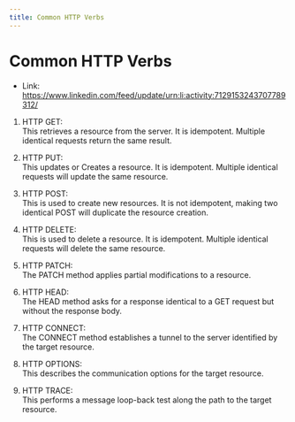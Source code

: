 ```yaml
---
title: Common HTTP Verbs
---
```


# Common HTTP Verbs

* Link: https://www.linkedin.com/feed/update/urn:li:activity:7129153243707789312/

1. HTTP GET: <br/>
This retrieves a resource from the server. It is idempotent. Multiple identical requests return the same result. 
 
2. HTTP PUT: <br/>
This updates or Creates a resource. It is idempotent. Multiple identical requests will update the same resource. 
 
3. HTTP POST: <br/> 
This is used to create new resources. It is not idempotent, making two identical POST will duplicate the resource creation. 
 
4. HTTP DELETE: <br/> 
This is used to delete a resource. It is idempotent. Multiple identical requests will delete the same resource. 
 
5. HTTP PATCH: <br/> 
The PATCH method applies partial modifications to a resource. 
 
6. HTTP HEAD: <br/> 
The HEAD method asks for a response identical to a GET request but without the response body. 
 
7. HTTP CONNECT: <br/> 
The CONNECT method establishes a tunnel to the server identified by the target resource. 
 
8. HTTP OPTIONS: <br/> 
This describes the communication options for the target resource. 
 
9. HTTP TRACE: <br/> 
This performs a message loop-back test along the path to the target resource. 


